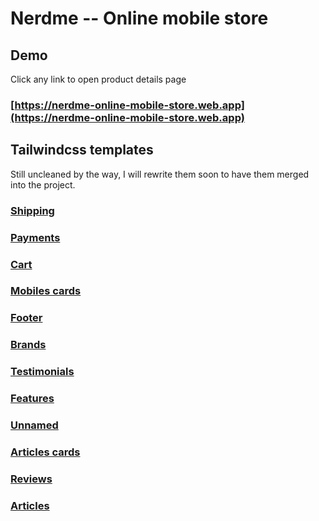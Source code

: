 # Nerdme -- Online mobile store

## Demo 

Click any link to open product details page

### [https://nerdme-online-mobile-store.web.app](https://nerdme-online-mobile-store.web.app)


## Tailwindcss templates

Still uncleaned by the way, I will rewrite them soon to have them merged into the project.

### [Shipping](https://play.tailwindcss.com/kKWpajm6fI)
### [Payments](https://play.tailwindcss.com/Eu0rUv9npQ)
### [Cart](https://play.tailwindcss.com/mIzx48gFIo)
### [Mobiles cards](https://play.tailwindcss.com/FFV8i7Ayj4)
### [Footer](https://play.tailwindcss.com/kr0B1KNeNk)
### [Brands](https://play.tailwindcss.com/OusOSIV97y)
### [Testimonials](https://play.tailwindcss.com/7PmvJaVPj3)
### [Features](https://play.tailwindcss.com/npTL2j8qrR)
### [Unnamed](https://play.tailwindcss.com/BgkVUvaGoZ)
### [Articles cards](https://play.tailwindcss.com/Hh3Ajs9UGP)
### [Reviews](https://play.tailwindcss.com/5qu6zMuG2z)
### [Articles](https://play.tailwindcss.com/TXyJbopcLw)



